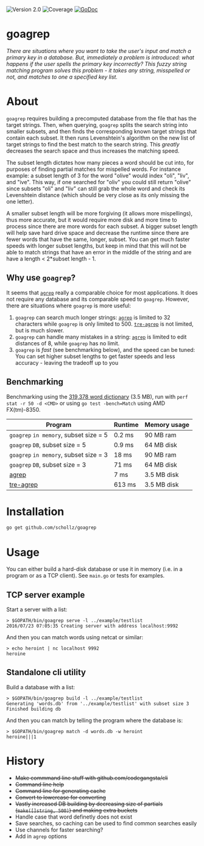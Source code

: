 ![Version 2.0](https://img.shields.io/badge/version-2.0beta-brightgreen.svg?version=flat-square) ![Coverage](https://img.shields.io/badge/coverage-80%25-green.svg) [![GoDoc](https://godoc.org/github.com/schollz/goagrep/goagrep?status.svg)](https://godoc.org/github.com/schollz/goagrep/goagrep)

# goagrep

<!-- ![Big Fuzz Mascot](http://ecx.images-amazon.com/images/I/417W-2NwzpL._SX355_.jpg) -->

 _There are situations where you want to take the user's input and match a primary key in a database. But, immediately a problem is introduced: what happens if the user spells the primary key incorrectly? This fuzzy string matching program solves this problem - it takes any string, misspelled or not, and matches to one a specified key list._

# About

`goagrep` requires building a precomputed database from the file that has the target strings. Then, when querying, `goagrep` splits the search string into smaller subsets, and then finds the corresponding known target strings that contain each subset. It then runs Levenshtein's algorithm on the new list of target strings to find the best match to the search string. This _greatly_ decreases the search space and thus increases the matching speed.

The subset length dictates how many pieces a word should be cut into, for purposes of finding partial matches for mispelled words. For instance example: a subset length of 3 for the word "olive" would index "oli", "liv", and "ive". This way, if one searched for "oliv" you could still return "olive" since subsets "oli" and "liv" can still grab the whole word and check its Levenshtein distance (which should be very close as its only missing the one letter).

A smaller subset length will be more forgiving (it allows more mispellings), thus more accurate, but it would require more disk and more time to process since there are more words for each subset. A bigger subset length will help save hard drive space and decrease the runtime since there are fewer words that have the same, longer, subset. You can get much faster speeds with longer subset lengths, but keep in mind that this will not be able to match strings that have an error in the middle of the string and are have a length < 2*subset length - 1.

## Why use `goagrep`?

It seems that [`agrep`](https://github.com/Wikinaut/agrep) really a comparable choice for most applications. It does not require any database and its comparable speed to `goagrep`. However, there are situations where `goagrep` is more useful:

1. `goagrep` can search much longer strings: [`agrep`](https://github.com/Wikinaut/agrep) is limited to 32 characters while `goagrep` is only limited to 500\. [`tre-agrep`](http://laurikari.net/tre/download/) is not limited, but is much slower.
2. `goagrep` can handle many mistakes in a string: [`agrep`](https://github.com/Wikinaut/agrep) is limited to edit distances of 8, while `goagrep` has no limit.
3. `goagrep` is _fast_ (see benchmarking below), and the speed can be tuned: You can set higher subset lengths to get faster speeds and less accuracy - leaving the tradeoff up to you

## Benchmarking

Benchmarking using the [319,378 word dictionary](http://www.md5this.com/tools/wordlists.html) (3.5 MB), run with `perf stat -r 50 -d <CMD>` or using `go test -bench=Match` using AMD FX(tm)-8350.

Program                                         | Runtime | Memory usage
----------------------------------------------- | ------- | ------------
`goagrep` `in memory`, subset size = 5     | 0.2 ms  | 90 MB ram
`goagrep` `DB`, subset size = 5            | 0.9 ms    | 64 MB disk
`goagrep` `in memory`, subset size = 3     | 18 ms   | 90 MB ram
`goagrep` `DB`, subset size = 3            | 71 ms   | 64 MB disk
[agrep](https://github.com/Wikinaut/agrep)      | 7 ms    | 3.5 MB disk
[tre-agrep](http://laurikari.net/tre/download/) | 613 ms  | 3.5 MB disk

# Installation

```bash
go get github.com/schollz/goagrep
```

# Usage

You can either build a hard-disk database or use it in memory (i.e. in a program or as a TCP client). See `main.go` or tests for examples.

## TCP server example

Start a server with a list:

```
> $GOPATH/bin/goagrep serve -l ../example/testlist
2016/07/23 07:05:35 Creating server with address localhost:9992
```

And then you can match words using netcat or similar:

```
> echo heroint | nc localhost 9992
heroine
```


## Standalone cli utility

Build a database with a list:

```
> $GOPATH/bin/goagrep build -l ../example/testlist
Generating 'words.db' from '../example/testlist' with subset size 3
Finished building db
```

And then you can match by telling the program where the database is:

```
> $GOPATH/bin/goagrep match -d words.db -w heroint
heroine|||1
```


# History

- ~~Make commmand line stuff with github.com/codegangsta/cli~~
- ~~Command line help~~
- ~~Command line for generating cache~~
- ~~Convert to lowercase for converting~~
- ~~Vastly increased DB building by decreasing size of partials (`make([]string, 500)`) and making extra buckets~~
- Handle case that word definetly does not exist
- Save searches, so caching can be used to find common searches easily
- Use channels for faster searching?
- Add in `agrep` options
